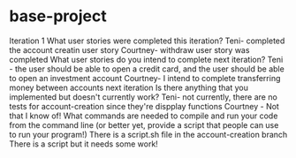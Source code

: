# base-project
Iteration 1 
What user stories were completed this iteration? 
  Teni- completed the account creatin user story 
   Courtney- withdraw user story was completed
What user stories do you intend to complete next iteration? 
  Teni - the user should be able to open a credit card, and the user should be able to open an investment account 
   Courtney- I intend to complete transferring money between accounts next iteration
Is there anything that you implemented but doesn't currently work? 
  Teni- not currently, there are no tests for account-creation since they're dispplay functions 
  Courtney - Not that I know of!
What commands are needed to compile and run your code from the command line (or better yet, provide a script that people can use to run your program!) 
  There is a script.sh file in the account-creation branch
  There is a script but it needs some work!


